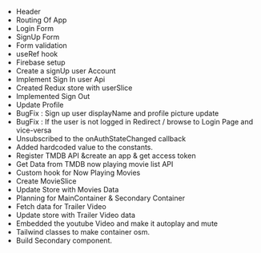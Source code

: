 - Header
- Routing Of App
- Login Form
- SignUp Form
- Form validation
- useRef hook
- Firebase setup
- Create a signUp user Account
- Implement Sign In user Api
- Created Redux store with userSlice
- Implemented Sign Out
- Update Profile
- BugFix : Sign up user displayName and profile picture update
- BugFix : If the user is not logged in Redirect / browse to Login Page and vice-versa
- Unsubscribed to the onAuthStateChanged callback
- Added hardcoded value to the constants.
- Register TMDB API &create an app & get access token
- Get Data from TMDB now playing movie list API
- Custom hook for Now Playing Movies
- Create MovieSlice
- Update Store with Movies Data
- Planning for MainContainer & Secondary Container
- Fetch data for Trailer Video
- Update store with Trailer Video data
- Embedded the youtube Video and make it autoplay and mute
- Tailwind classes to make container osm.
- Build Secondary component.